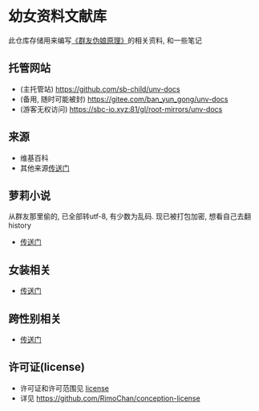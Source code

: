 # 幼女资料文献库

此仓库存储用来编写[《群友伪娘原理》](https://github.com/sb-child/crossdressing-principle)的相关资料, 和一些笔记

## 托管网站

+ (主托管站) https://github.com/sb-child/unv-docs
+ (备用, 随时可能被封) https://gitee.com/ban_yun_gong/unv-docs
+ (游客无权访问) https://sbc-io.xyz:81/gl/root-mirrors/unv-docs

## 来源

+ 维基百科
+ 其他来源[传送门](./来源/)

## 萝莉小说

从群友那里偷的, 已全部转utf-8, 有少数为乱码. 现已被打包加密, 想看自己去翻history
+ [传送门](./萝莉小说/)

## 女装相关

+ [传送门](./女装相关/README.md)

## 跨性别相关

+ [传送门](./跨性别相关/README.md)

## 许可证(license)

+ 许可证和许可范围见 [license](./LICENSE)
+ 详见 https://github.com/RimoChan/conception-license
